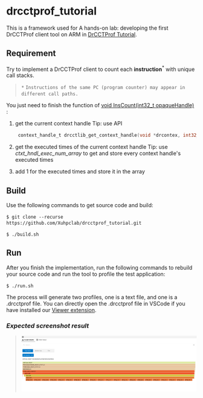 # drcctprof_tutorial

This is a framework used for A hands-on lab: developing the first DrCCTProf client tool on ARM in [DrCCTProf Tutorial](https://www.xperflab.org/drcctprof/tutorial).

## Requirement

Try to implement a DrCCTProf client to count each **instruction**<sup>*</sup> with unique call stacks.

> `*` `Instructions of the same PC (program counter) may appear in different call paths.`


You just need to finish the function of [void InsCount(int32_t opaqueHandle)](https://github.com/Xuhpclab/drcctprof_tutorial/blob/main/src/client.cpp#L42-L55)
:

1. get the current context handle
   Tip: use API 
   ```c
    context_handle_t drcctlib_get_context_handle(void *drcontex, int32_t opaqueHandle)
   ```
2. get the executed times of the current context handle
    Tip: use *ctxt_hndl_exec_num_array*  to get and store every context handle's executed times

3. add 1 for the executed times and store it in the array

## Build

Use the following commands to get source code and build:

```console
$ git clone --recurse https://github.com/Xuhpclab/drcctprof_tutorial.git
```

```console
$ ./build.sh
```

## Run

After you finish the implementation, run the following commands to rebuild your source code and run the tool to profile the test application:

```console
$ ./run.sh
```

The process will generate two profiles, one is a text file, and one is a .drcctprof file. You can directly open the .drcctprof file in VSCode if you have installed our [Viewer extension](https://marketplace.visualstudio.com/items?itemName=xuhpclib-easyview.easyview).

### *Expected screenshot result*

> <div align=center><img src="screenshot.png"/> </div>
